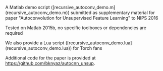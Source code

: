 A Matlab demo script ([recursive_autoconv_demo.m] (recursive_autoconv_demo.m)) submitted as supplementary material for paper "Autoconvolution for Unsupervised Feature Learning" to NIPS 2016

Tested on Matlab 2015b, no specific toolboxes or dependencies are required


We also provide a Lua script ([recursive_autoconv_demo.lua] (recursive_autoconv_demo.lua)) for Torch fans

Additional code for the paper is provided at https://github.com/bknyaz/autocnn_unsup.


